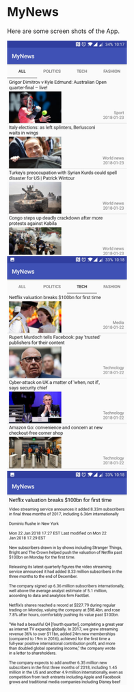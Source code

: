 # MyNews

Here are some screen shots of the App.

<img src="https://github.com/kaisssssssss/MyNews/blob/master/Screenshot_20180122-221742.jpg" width="280">        <img src="https://github.com/kaisssssssss/MyNews/blob/master/Screenshot_20180122-221818.jpg" width="280">      <img src="https://github.com/kaisssssssss/MyNews/blob/master/Screenshot_20180122-221830.jpg" width="280">

